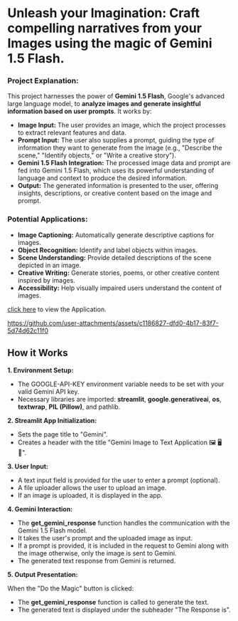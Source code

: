 # Unleash your Imagination: Craft compelling narratives from your Images using the magic of Gemini 1.5 Flash.

### Project Explanation:

This project harnesses the power of **Gemini 1.5 Flash**, Google's advanced large language model, to **analyze images and generate insightful information based on user prompts**. It works by:

- **Image Input:** The user provides an image, which the project processes to extract relevant features and data.
- **Prompt Input:** The user also supplies a prompt, guiding the type of information they want to generate from the image (e.g., "Describe the scene," "Identify objects," or "Write a creative story").
- **Gemini 1.5 Flash Integration:** The processed image data and prompt are fed into Gemini 1.5 Flash, which uses its powerful understanding of language and context to produce the desired information.
- **Output:** The generated information is presented to the user, offering insights, descriptions, or creative content based on the image and prompt.

### Potential Applications:
- **Image Captioning:** Automatically generate descriptive captions for images.
- **Object Recognition:** Identify and label objects within images.
- **Scene Understanding:** Provide detailed descriptions of the scene depicted in an image.
- **Creative Writing:** Generate stories, poems, or other creative content inspired by images.
- **Accessibility:** Help visually impaired users understand the content of images.

[click here](https://image2txt.streamlit.app) to view the Application.

https://github.com/user-attachments/assets/c1186827-dfd0-4b17-83f7-5d74d62c11f0

## How it Works
**1. Environment Setup:**

- The GOOGLE-API-KEY environment variable needs to be set with your valid Gemini API key.
- Necessary libraries are imported: **streamlit**, **google.generativeai**, **os**, **textwrap**, **PIL (Pillow)**, and pathlib.

**2. Streamlit App Initialization:**

- Sets the page title to "Gemini".
- Creates a header with the title "Gemini Image to Text Application 🖼️ 🖥️ 📄".

**3. User Input:**

- A text input field is provided for the user to enter a prompt (optional).
- A file uploader allows the user to upload an image.
- If an image is uploaded, it is displayed in the app.

**4. Gemini Interaction:**

- The **get_gemini_response** function handles the communication with the Gemini 1.5 Flash model.
- It takes the user's prompt and the uploaded image as input.
- If a prompt is provided, it is included in the request to Gemini along with the image otherwise, only the image is sent to Gemini.
- The generated text response from Gemini is returned.

**5. Output Presentation:**

When the "Do the Magic" button is clicked:
- The **get_gemini_response** function is called to generate the text.
- The generated text is displayed under the subheader "The Response is".
